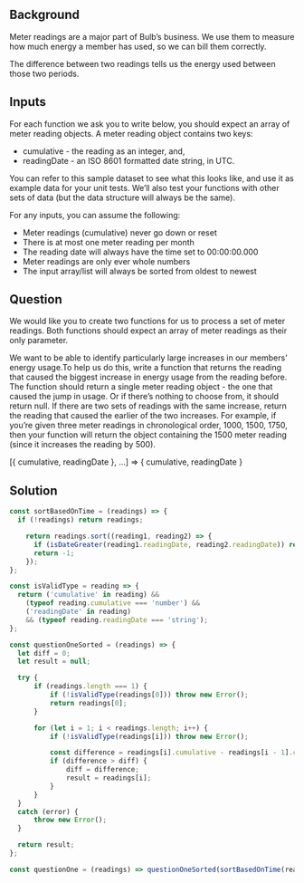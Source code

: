 ## Background
Meter readings are a major part of Bulb’s business. We use them to measure how much energy a member has used, so we can bill them correctly.

The difference between two readings tells us the energy used between those two periods.

## Inputs
For each function we ask you to write below, you should expect an array of meter reading objects. A meter reading object contains two keys:
 - cumulative - the reading as an integer, and,
 - readingDate - an ISO 8601 formatted date string, in UTC.

You can refer to this sample dataset to see what this looks like, and use it as example data for your unit tests. We’ll also test your functions with other sets of data (but the data structure will always be the same).

For any inputs, you can assume the following:
 - Meter readings (cumulative) never go down or reset
 - There is at most one meter reading per month
 - The reading date will always have the time set to 00:00:00.000
 - Meter readings are only ever whole numbers
 - The input array/list will always be sorted from oldest to newest

## Question
We would like you to create two functions for us to process a set of meter readings. Both functions should expect an array of meter readings as their only parameter.

We want to be able to identify particularly large increases in our members’ energy usage.To help us do this, write a function that returns the reading that caused the biggest increase in energy usage from the reading before. The function should return a single meter reading object - the one that caused the jump in usage. Or if there’s nothing to choose from, it should return null. If there are two sets of readings with the same increase, return the reading that caused the earlier of the two increases. For example, if you’re given three meter readings in chronological order, 1000, 1500, 1750, then your function will return the object containing the 1500 meter reading (since it increases the reading by 500).

[{ cumulative, readingDate }, …] => { cumulative, readingDate }

## Solution

```js
const sortBasedOnTime = (readings) => {
  if (!readings) return readings;

    return readings.sort((reading1, reading2) => {
      if (isDateGreater(reading1.readingDate, reading2.readingDate)) return 1;
      return -1;
    });
};

const isValidType = reading => {
  return ('cumulative' in reading) &&
    (typeof reading.cumulative === 'number') &&
    ('readingDate' in reading)
    && (typeof reading.readingDate === 'string');
};

const questionOneSorted = (readings) => {
  let diff = 0;
  let result = null;

  try {
      if (readings.length === 1) {
          if (!isValidType(readings[0])) throw new Error();
          return readings[0];
      }

      for (let i = 1; i < readings.length; i++) {
          if (!isValidType(readings[i])) throw new Error();

          const difference = readings[i].cumulative - readings[i - 1].cumulative;
          if (difference > diff) {
              diff = difference;
              result = readings[i];
          }
      }
  }
  catch (error) {
      throw new Error();
  }

  return result;
};

const questionOne = (readings) => questionOneSorted(sortBasedOnTime(readings));
```
